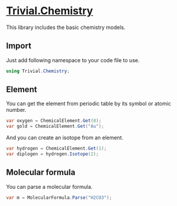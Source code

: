 ﻿# [Trivial.Chemistry](../docs/chemistry)

This library includes the basic chemistry models.

## Import

Just add following namespace to your code file to use.

```csharp
using Trivial.Chemistry;
```

## Element

You can get the element from periodic table by its symbol or atomic number.

```csharp
var oxygen = ChemicalElement.Get(8);
var gold = ChemicalElement.Get("Au");
```

And you can create an isotope from an element.

```csharp
var hydrogen = ChemicalElement.Get(1);
var diplogen = hydrogen.Isotope(2);
```

## Molecular formula

You can parse a molecular formula.

```csharp
var m = MolecularFormula.Parse("H2CO3");
```
